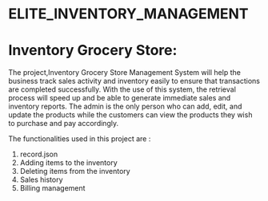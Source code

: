 # ELITE_INVENTORY_MANAGEMENT

# Inventory Grocery Store:
The project,Inventory Grocery Store Management System will help the business track sales activity and inventory easily to ensure that transactions are completed successfully. With the use of this system, the retrieval process will speed up and be able to generate immediate sales and inventory reports. The admin is the only person who can add, edit, and update the products while the customers can view the products they wish to purchase and pay accordingly. 

The functionalities used in this project are :

1. record.json
2. Adding items to the inventory
3. Deleting items from the inventory
4. Sales history
5. Billing management
